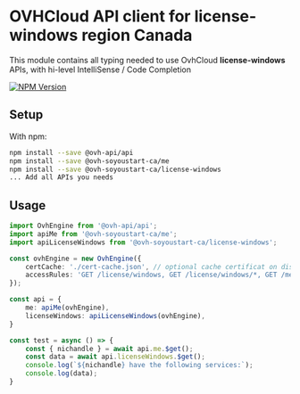# OVHCloud API client for **license-windows** region Canada

This module contains all typing needed to use OvhCloud **license-windows** APIs, with hi-level IntelliSense / Code Completion

[![NPM Version](https://img.shields.io/npm/v/@ovh-soyoustart-ca/license-windows.svg?style=flat)](https://www.npmjs.org/package/@ovh-soyoustart-ca/license-windows)

## Setup

With npm:

```bash
npm install --save @ovh-api/api
npm install --save @ovh-soyoustart-ca/me
npm install --save @ovh-soyoustart-ca/license-windows
... Add all APIs you needs
```

## Usage

```typescript
import OvhEngine from '@ovh-api/api';
import apiMe from '@ovh-soyoustart-ca/me';
import apiLicenseWindows from '@ovh-soyoustart-ca/license-windows';

const ovhEngine = new OvhEngine({ 
    certCache: './cert-cache.json', // optional cache certificat on disk.
    accessRules: 'GET /license/windows, GET /license/windows/*, GET /me', // optional limit the requested privileges.
});

const api = {
    me: apiMe(ovhEngine),
    licenseWindows: apiLicenseWindows(ovhEngine),
}

const test = async () => {
    const { nichandle } = await api.me.$get();
    const data = await api.licenseWindows.$get();
    console.log(`${nichandle} have the following services:`);
    console.log(data);
}
```
